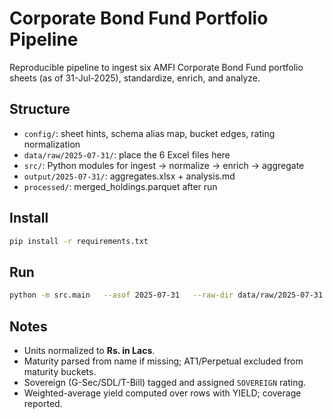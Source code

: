 # Corporate Bond Fund Portfolio Pipeline

Reproducible pipeline to ingest six AMFI Corporate Bond Fund portfolio sheets (as of 31-Jul-2025), standardize, enrich, and analyze.

## Structure
- `config/`: sheet hints, schema alias map, bucket edges, rating normalization
- `data/raw/2025-07-31/`: place the 6 Excel files here
- `src/`: Python modules for ingest → normalize → enrich → aggregate
- `output/2025-07-31/`: aggregates.xlsx + analysis.md
- `processed/`: merged_holdings.parquet after run

## Install
```bash
pip install -r requirements.txt
```

## Run
```bash
python -m src.main   --asof 2025-07-31   --raw-dir data/raw/2025-07-31   --out-dir output/2025-07-31   --config-dir config
```

## Notes
- Units normalized to **Rs. in Lacs**.
- Maturity parsed from name if missing; AT1/Perpetual excluded from maturity buckets.
- Sovereign (G-Sec/SDL/T-Bill) tagged and assigned `SOVEREIGN` rating.
- Weighted-average yield computed over rows with YIELD; coverage reported.
